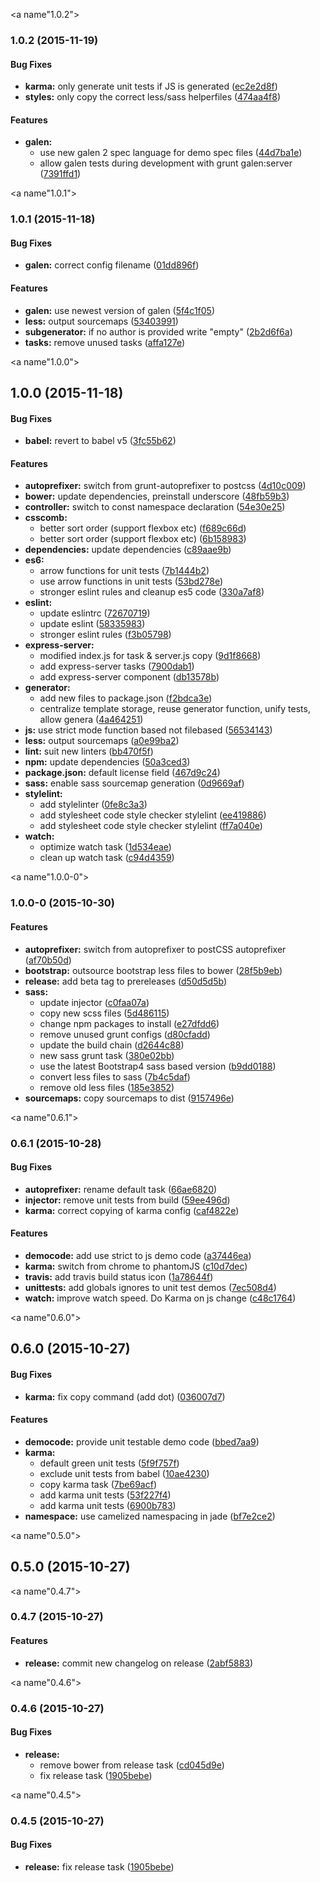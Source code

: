 <a name"1.0.2"></a>
### 1.0.2 (2015-11-19)


#### Bug Fixes

* **karma:** only generate unit tests if JS is generated ([ec2e2d8f](https://github.com/nexumAG/generator-atomic/commit/ec2e2d8f))
* **styles:** only copy the correct less/sass helperfiles ([474aa4f8](https://github.com/nexumAG/generator-atomic/commit/474aa4f8))


#### Features

* **galen:**
  * use new galen 2 spec language for demo spec files ([44d7ba1e](https://github.com/nexumAG/generator-atomic/commit/44d7ba1e))
  * allow galen tests during development with grunt galen:server ([7391ffd1](https://github.com/nexumAG/generator-atomic/commit/7391ffd1))


<a name"1.0.1"></a>
### 1.0.1 (2015-11-18)


#### Bug Fixes

* **galen:** correct config filename ([01dd896f](https://github.com/nexumAG/generator-atomic/commit/01dd896f))


#### Features

* **galen:** use newest version of galen ([5f4c1f05](https://github.com/nexumAG/generator-atomic/commit/5f4c1f05))
* **less:** output sourcemaps ([53403991](https://github.com/nexumAG/generator-atomic/commit/53403991))
* **subgenerator:** if no author is provided write "empty" ([2b2d6f6a](https://github.com/nexumAG/generator-atomic/commit/2b2d6f6a))
* **tasks:** remove unused tasks ([affa127e](https://github.com/nexumAG/generator-atomic/commit/affa127e))


<a name"1.0.0"></a>
## 1.0.0 (2015-11-18)


#### Bug Fixes

* **babel:** revert to babel v5 ([3fc55b62](https://github.com/nexumAG/generator-atomic/commit/3fc55b62))


#### Features

* **autoprefixer:** switch from grunt-autoprefixer to postcss ([4d10c009](https://github.com/nexumAG/generator-atomic/commit/4d10c009))
* **bower:** update dependencies, preinstall underscore ([48fb59b3](https://github.com/nexumAG/generator-atomic/commit/48fb59b3))
* **controller:** switch to const namespace declaration ([54e30e25](https://github.com/nexumAG/generator-atomic/commit/54e30e25))
* **csscomb:**
  * better sort order (support flexbox etc) ([f689c66d](https://github.com/nexumAG/generator-atomic/commit/f689c66d))
  * better sort order (support flexbox etc) ([6b158983](https://github.com/nexumAG/generator-atomic/commit/6b158983))
* **dependencies:** update dependencies ([c89aae9b](https://github.com/nexumAG/generator-atomic/commit/c89aae9b))
* **es6:**
  * arrow functions for unit tests ([7b1444b2](https://github.com/nexumAG/generator-atomic/commit/7b1444b2))
  * use arrow functions in unit tests ([53bd278e](https://github.com/nexumAG/generator-atomic/commit/53bd278e))
  * stronger eslint rules and cleanup es5 code ([330a7af8](https://github.com/nexumAG/generator-atomic/commit/330a7af8))
* **eslint:**
  * update eslintrc ([72670719](https://github.com/nexumAG/generator-atomic/commit/72670719))
  * update eslint ([58335983](https://github.com/nexumAG/generator-atomic/commit/58335983))
  * stronger eslint rules ([f3b05798](https://github.com/nexumAG/generator-atomic/commit/f3b05798))
* **express-server:**
  * modified index.js for task & server.js copy ([9d1f8668](https://github.com/nexumAG/generator-atomic/commit/9d1f8668))
  * add express-server tasks ([7900dab1](https://github.com/nexumAG/generator-atomic/commit/7900dab1))
  * add express-server component ([db13578b](https://github.com/nexumAG/generator-atomic/commit/db13578b))
* **generator:**
  * add new files to package.json ([f2bdca3e](https://github.com/nexumAG/generator-atomic/commit/f2bdca3e))
  * centralize template storage, reuse generator function, unify tests, allow genera ([4a464251](https://github.com/nexumAG/generator-atomic/commit/4a464251))
* **js:** use strict mode function based not filebased ([56534143](https://github.com/nexumAG/generator-atomic/commit/56534143))
* **less:** output sourcemaps ([a0e99ba2](https://github.com/nexumAG/generator-atomic/commit/a0e99ba2))
* **lint:** suit new linters ([bb470f5f](https://github.com/nexumAG/generator-atomic/commit/bb470f5f))
* **npm:** update dependencies ([50a3ced3](https://github.com/nexumAG/generator-atomic/commit/50a3ced3))
* **package.json:** default license field ([467d9c24](https://github.com/nexumAG/generator-atomic/commit/467d9c24))
* **sass:** enable sass sourcemap generation ([0d9669af](https://github.com/nexumAG/generator-atomic/commit/0d9669af))
* **stylelint:**
  * add stylelinter ([0fe8c3a3](https://github.com/nexumAG/generator-atomic/commit/0fe8c3a3))
  * add stylesheet code style checker stylelint ([ee419886](https://github.com/nexumAG/generator-atomic/commit/ee419886))
  * add stylesheet code style checker stylelint ([ff7a040e](https://github.com/nexumAG/generator-atomic/commit/ff7a040e))
* **watch:**
  * optimize watch task ([1d534eae](https://github.com/nexumAG/generator-atomic/commit/1d534eae))
  * clean up watch task ([c94d4359](https://github.com/nexumAG/generator-atomic/commit/c94d4359))


<a name"1.0.0-0"></a>
### 1.0.0-0 (2015-10-30)


#### Features

* **autoprefixer:** switch from autoprefixer to postCSS autoprefixer ([af70b50d](https://github.com/nexumAG/generator-atomic/commit/af70b50d))
* **bootstrap:** outsource bootstrap less files to bower ([28f5b9eb](https://github.com/nexumAG/generator-atomic/commit/28f5b9eb))
* **release:** add beta tag to prereleases ([d50d5d5b](https://github.com/nexumAG/generator-atomic/commit/d50d5d5b))
* **sass:**
  * update injector ([c0faa07a](https://github.com/nexumAG/generator-atomic/commit/c0faa07a))
  * copy new scss files ([5d486115](https://github.com/nexumAG/generator-atomic/commit/5d486115))
  * change npm packages to install ([e27dfdd6](https://github.com/nexumAG/generator-atomic/commit/e27dfdd6))
  * remove unused grunt configs ([d80cfadd](https://github.com/nexumAG/generator-atomic/commit/d80cfadd))
  * update the build chain ([d2644c88](https://github.com/nexumAG/generator-atomic/commit/d2644c88))
  * new sass grunt task ([380e02bb](https://github.com/nexumAG/generator-atomic/commit/380e02bb))
  * use the latest Bootstrap4 sass based version ([b9dd0188](https://github.com/nexumAG/generator-atomic/commit/b9dd0188))
  * convert less files to sass ([7b4c5daf](https://github.com/nexumAG/generator-atomic/commit/7b4c5daf))
  * remove old less files ([185e3852](https://github.com/nexumAG/generator-atomic/commit/185e3852))
* **sourcemaps:** copy sourcemaps to dist ([9157496e](https://github.com/nexumAG/generator-atomic/commit/9157496e))


<a name"0.6.1"></a>
### 0.6.1 (2015-10-28)


#### Bug Fixes

* **autoprefixer:** rename default task ([66ae6820](https://github.com/nexumAG/generator-atomic/commit/66ae6820))
* **injector:** remove unit tests from build ([59ee496d](https://github.com/nexumAG/generator-atomic/commit/59ee496d))
* **karma:** correct copying of karma config ([caf4822e](https://github.com/nexumAG/generator-atomic/commit/caf4822e))


#### Features

* **democode:** add use strict to js demo code ([a37446ea](https://github.com/nexumAG/generator-atomic/commit/a37446ea))
* **karma:** switch from chrome to phantomJS ([c10d7dec](https://github.com/nexumAG/generator-atomic/commit/c10d7dec))
* **travis:** add travis build status icon ([1a78644f](https://github.com/nexumAG/generator-atomic/commit/1a78644f))
* **unittests:** add globals ignores to unit test demos ([7ec508d4](https://github.com/nexumAG/generator-atomic/commit/7ec508d4))
* **watch:** improve watch speed. Do Karma on js change ([c48c1764](https://github.com/nexumAG/generator-atomic/commit/c48c1764))


<a name"0.6.0"></a>
## 0.6.0 (2015-10-27)


#### Bug Fixes

* **karma:** fix copy command (add dot) ([036007d7](https://github.com/nexumAG/generator-atomic/commit/036007d7))


#### Features

* **democode:** provide unit testable demo code ([bbed7aa9](https://github.com/nexumAG/generator-atomic/commit/bbed7aa9))
* **karma:**
  * default green unit tests ([5f9f757f](https://github.com/nexumAG/generator-atomic/commit/5f9f757f))
  * exclude unit tests from babel ([10ae4230](https://github.com/nexumAG/generator-atomic/commit/10ae4230))
  * copy karma task ([7be69acf](https://github.com/nexumAG/generator-atomic/commit/7be69acf))
  * add karma unit tests ([53f227f4](https://github.com/nexumAG/generator-atomic/commit/53f227f4))
  * add karma unit tests ([6900b783](https://github.com/nexumAG/generator-atomic/commit/6900b783))
* **namespace:** use camelized namespacing in jade ([bf7e2ce2](https://github.com/nexumAG/generator-atomic/commit/bf7e2ce2))


<a name"0.5.0"></a>
## 0.5.0 (2015-10-27)



<a name"0.4.7"></a>
### 0.4.7 (2015-10-27)


#### Features

* **release:** commit new changelog on release ([2abf5883](https://github.com/nexumAG/generator-atomic/commit/2abf5883))


<a name"0.4.6"></a>
### 0.4.6 (2015-10-27)


#### Bug Fixes

* **release:**
  * remove bower from release task ([cd045d9e](https://github.com/nexumAG/generator-atomic/commit/cd045d9e))
  * fix release task ([1905bebe](https://github.com/nexumAG/generator-atomic/commit/1905bebe))


<a name"0.4.5"></a>
### 0.4.5 (2015-10-27)


#### Bug Fixes

* **release:** fix release task ([1905bebe](https://github.com/nexumAG/generator-atomic/commit/1905bebe))
